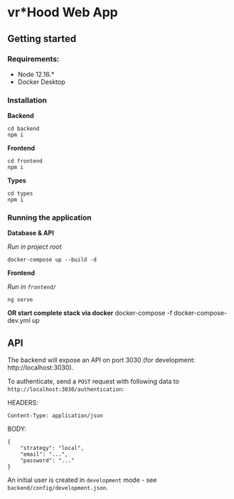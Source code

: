 # vr*Hood Web App

## Getting started

### Requirements:

- Node 12.16.*
- Docker Desktop

### Installation

**Backend**
```
cd backend
npm i
```

**Frontend**
```
cd frontend
npm i
```

**Types**
```
cd types
npm i
```

### Running the application

**Database & API**

*Run in project root*
```
docker-compose up --build -d
```

**Frontend**

*Run in `frontend/`*
```
ng serve
```

**OR start complete stack via docker**
docker-compose -f docker-compose-dev.yml up

## API

The backend will expose an API on port 3030 (for development: http://localhost:3030).

To authenticate, send a `POST` request with following data to `http://localhost:3030/authentication`:

HEADERS:
```
Content-Type: application/json
```

BODY:
```
{
    "strategy": "local",
    "email": "...",
    "password": "..."
}
```

An initial user is created in `development` mode - see `backend/config/development.json`.
